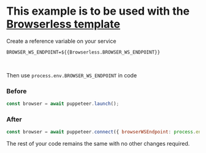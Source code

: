 # This example is to be used with the [Browserless template](https://railway.app/template/browserless)

Create a reference variable on your service

```shell
BROWSER_WS_ENDPOINT=${{Browserless.BROWSER_WS_ENDPOINT}}
```

</br>

Then use `process.env.BROWSER_WS_ENDPOINT` in code

### Before

```javascript
const browser = await puppeteer.launch();
```

### After

```javascript
const browser = await puppeteer.connect({ browserWSEndpoint: process.env.BROWSER_WS_ENDPOINT });
```

The rest of your code remains the same with no other changes required.